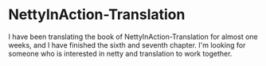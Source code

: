 # NettyInAction-Translation
I have been translating the book of NettyInAction-Translation for almost one weeks, and I have finished the sixth and seventh chapter.
I'm looking for someone who is interested in netty and translation to work together.
